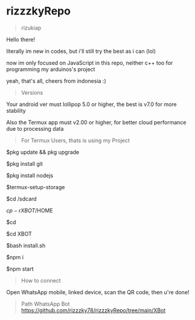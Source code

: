 # rizzzkyRepo
>rizukiap

Hello there!

literally im new in codes, but i'll still try the best as i can (lol)

now im only focused on JavaScript in this repo, neither c++ too for programming my arduinos's project

yeah, that's all, cheers from indonesia :)

>Versions

Your android ver must lollipop 5.0 or higher, the best is v7.0 for more stability

Also the Termux app must v2.00 or higher, for better cloud performance due to processing data

>For Termux Users, thats is using my Project

$pkg update && pkg upgrade

$pkg install git

$pkg install nodejs

$termux-setup-storage

$cd /sdcard

$cp -r XBOT /$HOME

$cd 

$cd XBOT

$bash install.sh

$npm i

$npm start
>How to connect

Open WhatsApp mobile,
linked device,
scan the QR code,
then u're done!

>Path WhatsApp Bot
https://github.com/rizzzky78/rizzzkyRepo/tree/main/XBot
